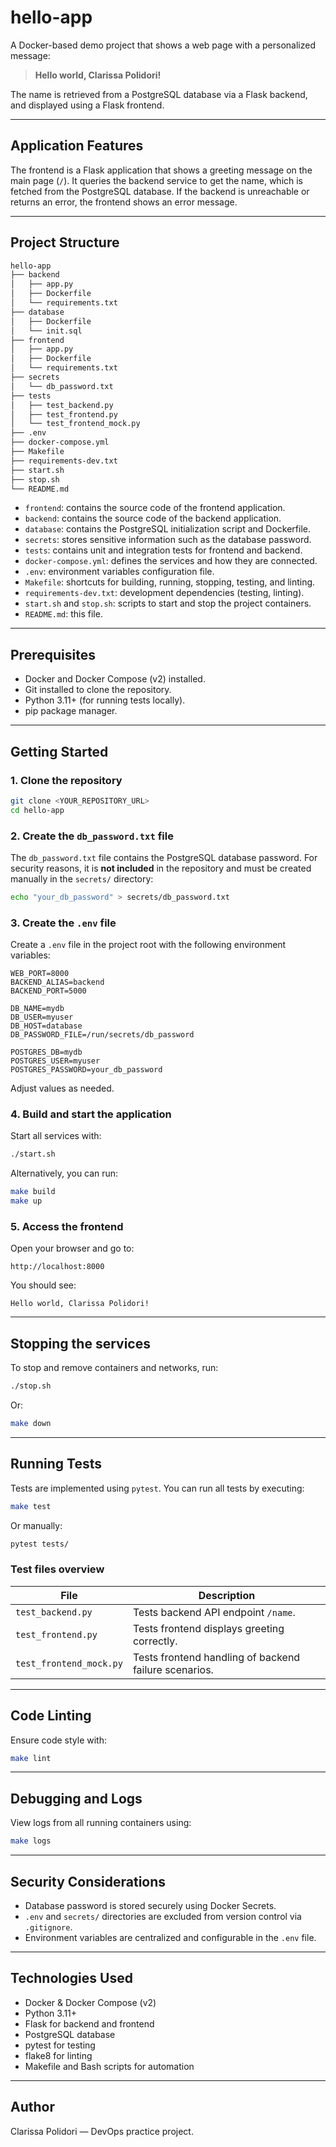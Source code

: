 # hello-app

A Docker-based demo project that shows a web page with a personalized message:

> **Hello world, Clarissa Polidori!**

The name is retrieved from a PostgreSQL database via a Flask backend, and displayed using a Flask frontend.

---

## Application Features

The frontend is a Flask application that shows a greeting message on the main page (`/`). It queries the backend service to get the name, which is fetched from the PostgreSQL database. If the backend is unreachable or returns an error, the frontend shows an error message.

---

## Project Structure

```bash
hello-app
├── backend
│   ├── app.py
│   ├── Dockerfile
│   └── requirements.txt
├── database
│   ├── Dockerfile
│   └── init.sql
├── frontend
│   ├── app.py
│   ├── Dockerfile
│   └── requirements.txt
├── secrets
│   └── db_password.txt
├── tests
│   ├── test_backend.py
│   ├── test_frontend.py
│   └── test_frontend_mock.py
├── .env
├── docker-compose.yml
├── Makefile
├── requirements-dev.txt
├── start.sh
├── stop.sh
└── README.md
```

- `frontend`: contains the source code of the frontend application.  
- `backend`: contains the source code of the backend application.  
- `database`: contains the PostgreSQL initialization script and Dockerfile.  
- `secrets`: stores sensitive information such as the database password.  
- `tests`: contains unit and integration tests for frontend and backend.  
- `docker-compose.yml`: defines the services and how they are connected.  
- `.env`: environment variables configuration file.  
- `Makefile`: shortcuts for building, running, stopping, testing, and linting.  
- `requirements-dev.txt`: development dependencies (testing, linting).  
- `start.sh` and `stop.sh`: scripts to start and stop the project containers.  
- `README.md`: this file.

---

## Prerequisites

- Docker and Docker Compose (v2) installed.  
- Git installed to clone the repository.  
- Python 3.11+ (for running tests locally).  
- pip package manager.

---

## Getting Started

### 1. Clone the repository

```bash
git clone <YOUR_REPOSITORY_URL>
cd hello-app
```

### 2. Create the `db_password.txt` file

The `db_password.txt` file contains the PostgreSQL database password. For security reasons, it is **not included** in the repository and must be created manually in the `secrets/` directory:

```bash
echo "your_db_password" > secrets/db_password.txt
```

### 3. Create the `.env` file

Create a `.env` file in the project root with the following environment variables:

```env
WEB_PORT=8000
BACKEND_ALIAS=backend
BACKEND_PORT=5000

DB_NAME=mydb
DB_USER=myuser
DB_HOST=database
DB_PASSWORD_FILE=/run/secrets/db_password

POSTGRES_DB=mydb
POSTGRES_USER=myuser
POSTGRES_PASSWORD=your_db_password
```

Adjust values as needed.

### 4. Build and start the application

Start all services with:

```bash
./start.sh
```

Alternatively, you can run:

```bash
make build
make up
```

### 5. Access the frontend

Open your browser and go to:

```
http://localhost:8000
```

You should see:

```
Hello world, Clarissa Polidori!
```

---

## Stopping the services

To stop and remove containers and networks, run:

```bash
./stop.sh
```

Or:

```bash
make down
```

---

## Running Tests

Tests are implemented using `pytest`. You can run all tests by executing:

```bash
make test
```

Or manually:

```bash
pytest tests/
```

### Test files overview

| File                    | Description                                                    |
|-------------------------|----------------------------------------------------------------|
| `test_backend.py`       | Tests backend API endpoint `/name`.                            |
| `test_frontend.py`      | Tests frontend displays greeting correctly.                   |
| `test_frontend_mock.py` | Tests frontend handling of backend failure scenarios.         |

---

## Code Linting

Ensure code style with:

```bash
make lint
```

---

## Debugging and Logs

View logs from all running containers using:

```bash
make logs
```

---

## Security Considerations

- Database password is stored securely using Docker Secrets.  
- `.env` and `secrets/` directories are excluded from version control via `.gitignore`.  
- Environment variables are centralized and configurable in the `.env` file.

---

## Technologies Used

- Docker & Docker Compose (v2)  
- Python 3.11+  
- Flask for backend and frontend  
- PostgreSQL database  
- pytest for testing  
- flake8 for linting  
- Makefile and Bash scripts for automation

---

## Author

Clarissa Polidori — DevOps practice project.